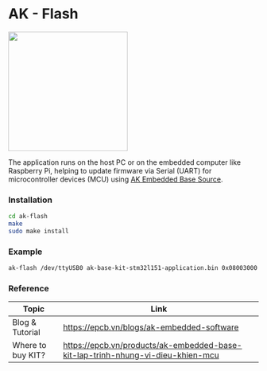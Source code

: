 # AK - Flash
[<img src="https://github.com/ak-embedded-software/ak-base-kit-stm32l151/blob/main/hardware/images/ak-embedded-software-logo.jpg" width="240"/>](https://github.com/ak-embedded-software/ak-base-kit-stm32l151/blob/main/hardware/images/ak-embedded-software-logo.jpg)

The application runs on the host PC or on the embedded computer like Raspberry Pi, helping to update firmware via Serial (UART) for microcontroller devices (MCU) using [AK Embedded Base Source](https://github.com/ak-embedded-software/ak-base-kit-stm32l151).

### Installation
```sh
cd ak-flash
make
sudo make install
```

### Example
```sh
ak-flash /dev/ttyUSB0 ak-base-kit-stm32l151-application.bin 0x08003000
```

### Reference
| Topic | Link |
| ------ | ------ |
| Blog & Tutorial | https://epcb.vn/blogs/ak-embedded-software |
| Where to buy KIT? | https://epcb.vn/products/ak-embedded-base-kit-lap-trinh-nhung-vi-dieu-khien-mcu |
